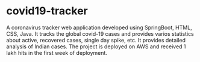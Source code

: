 # covid19-tracker
A coronavirus tracker web application developed using SpringBoot, HTML, CSS, Java. It tracks the global covid-19 cases and provides varios statistics about active, recovered cases, single day spike, etc. It provides detailed analysis of Indian cases. The project is deployed on AWS and received 1 lakh hits in the first week of deployment.
